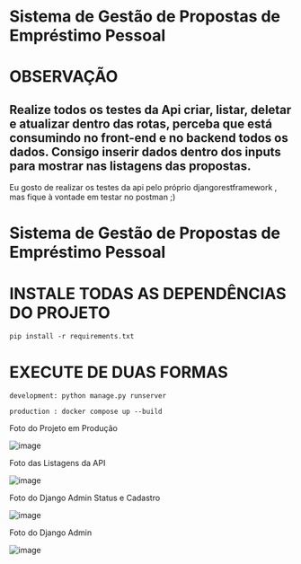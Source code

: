 # Sistema de Gestão de Propostas de Empréstimo Pessoal

# OBSERVAÇÃO

<h2>Realize todos os testes da Api criar, listar, deletar e atualizar dentro das rotas, perceba que está consumindo no front-end e no backend todos os dados. Consigo inserir dados dentro dos inputs para mostrar nas listagens das propostas.</h2>
<p> Eu gosto de realizar os testes da api pelo próprio djangorestframework , mas fique à vontade em testar no postman ;)</p>

# Sistema de Gestão de Propostas de Empréstimo Pessoal

# INSTALE TODAS AS DEPENDÊNCIAS DO PROJETO 

`pip install -r requirements.txt`

# EXECUTE DE DUAS FORMAS 

`development: python manage.py runserver`

`production : docker compose up --build` 

<p>Foto do Projeto em Produção </p>

![image](https://github.com/LucasAMiranda/challenge-dev-django/assets/35241256/bb98777e-2826-4e4f-9a73-4e615fcc77ee)


<p> Foto das Listagens da API </p>

![image](https://github.com/LucasAMiranda/challenge-dev-django/assets/35241256/cf06fe92-6443-4983-bb24-6b552d062729)

<p> Foto do Django Admin Status e Cadastro</p>

![image](https://github.com/LucasAMiranda/challenge-dev-django/assets/35241256/444f9418-1718-4ab2-b566-4ba7eca7cc5c)


<p> Foto do Django Admin </p>

![image](https://github.com/LucasAMiranda/challenge-dev-django/assets/35241256/bee0106a-a193-4b25-83af-e7c10c0ff3dd)

